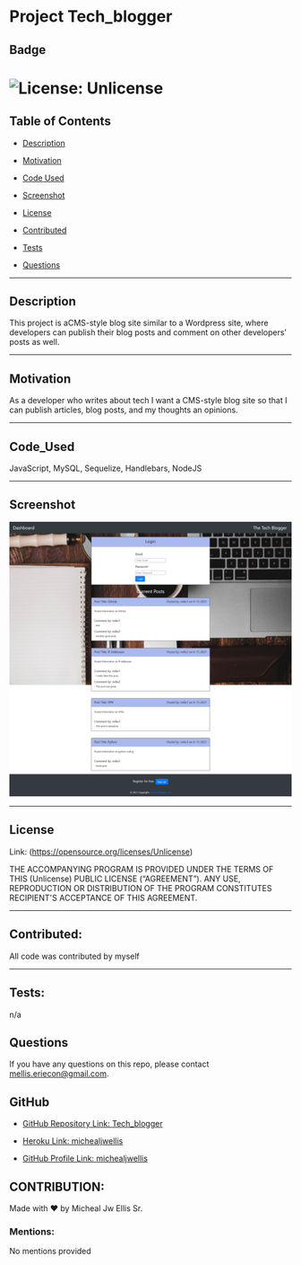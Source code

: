 # Project Tech_blogger

## Badge

# ![License: Unlicense](https://img.shields.io/badge/license-Unlicense-yellow.svg)

## Table of Contents

- [Description](#description)

- [Motivation](#motivation)

- [Code Used](#code_used)

- [Screenshot](#screenshot)

- [License](#license)

- [Contributed](#contributed)

- [Tests](#tests)

- [Questions](#questions)

---

## Description

This project is aCMS-style blog site similar to a Wordpress site, where developers can publish their blog posts and comment on other developers’ posts as well.

---

## Motivation

As a developer who writes about tech I want a CMS-style blog site so that I can publish articles, blog posts, and my thoughts an opinions.

---

## Code_Used

JavaScript, MySQL, Sequelize, Handlebars, NodeJS

---

## Screenshot

![Alt text](assets\images\TheTechBlog.png)

---

## License

Link: (https://opensource.org/licenses/Unlicense)

THE ACCOMPANYING PROGRAM IS PROVIDED UNDER THE TERMS OF THIS (Unlicense) PUBLIC LICENSE (“AGREEMENT”). ANY USE, REPRODUCTION OR DISTRIBUTION OF THE PROGRAM CONSTITUTES RECIPIENT'S ACCEPTANCE OF THIS AGREEMENT.

---

## Contributed:

All code was contributed by myself

---

## Tests:

n/a

## Questions

If you have any questions on this repo, please contact mellis.eriecon@gmail.com.

## GitHub

- [GitHub Repository Link: Tech_blogger](https://github.com/michealjwellis/Tech_blogger)

- [Heroku Link: michealjwellis](https://techblog14.herokuapp.com/)

- [GitHub Profile Link: michealjwellis](https://github.com/michealjwellis)

## CONTRIBUTION:

Made with ❤️ by Micheal Jw Ellis Sr.

### Mentions:

No mentions provided
